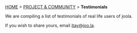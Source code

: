 <a name="top" />

[HOME](Home) > [PROJECT & COMMUNITY](project-and-community) > **Testimonials**

We are compiling a list of testimonials of real life users of joola.

If you wish to share yours, email itay@joo.la.